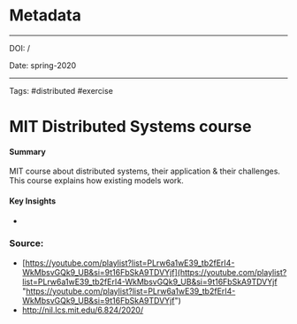 
# Metadata

---

DOI: /

Date: spring-2020

---

Tags: #distributed #exercise

# MIT Distributed Systems course

#### Summary
MIT course about distributed systems, their application & their challenges. This course explains how existing models work.


#### Key Insights
-

### Source:
- [https://youtube.com/playlist?list=PLrw6a1wE39_tb2fErI4-WkMbsvGQk9_UB&si=9t16FbSkA9TDVYjf](https://youtube.com/playlist?list=PLrw6a1wE39_tb2fErI4-WkMbsvGQk9_UB&si=9t16FbSkA9TDVYjf "https://youtube.com/playlist?list=PLrw6a1wE39_tb2fErI4-WkMbsvGQk9_UB&si=9t16FbSkA9TDVYjf")
- http://nil.lcs.mit.edu/6.824/2020/
